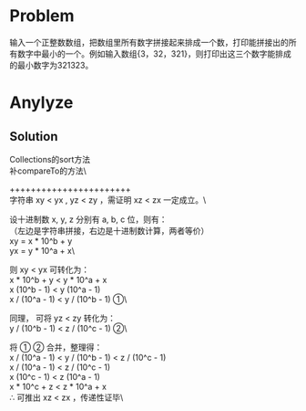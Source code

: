 # Problem
输入一个正整数数组，把数组里所有数字拼接起来排成一个数，打印能拼接出的所有数字中最小的一个。例如输入数组{3，32，321}，则打印出这三个数字能排成的最小数字为321323。

# Anylyze
## Solution
Collections的sort方法\
补compareTo的方法\

+++++++++++++++++++++++\
字符串 xy < yx , yz < zy ，需证明 xz < zx 一定成立。\

设十进制数 x, y, z 分别有 a, b, c 位，则有：\
（左边是字符串拼接，右边是十进制数计算，两者等价）\
xy = x * 10^b + y \
yx = y * 10^a + x\

则 xy < yx 可转化为：\
x * 10^b + y < y * 10^a + x\
x (10^b - 1) < y (10^a - 1)\
x / (10^a - 1) < y / (10^b - 1)     ①\

同理， 可将 yz < zy 转化为：\
y / (10^b - 1) < z / (10^c - 1)     ②\

将 ① ② 合并，整理得：\
x / (10^a - 1) < y / (10^b - 1) < z / (10^c - 1)\
x / (10^a - 1) < z / (10^c - 1)\
x (10^c - 1) < z (10^a - 1)\
x * 10^c + z < z * 10^a + x\
∴  可推出 xz < zx ，传递性证毕\